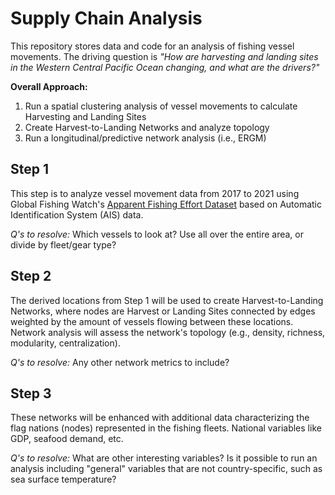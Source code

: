 # Supply Chain Analysis

This repository stores data and code for an analysis of fishing vessel movements. The driving question is *"How are harvesting and landing sites in the Western Central Pacific Ocean changing, and what are the drivers?"*

**Overall Approach:**
1. Run a spatial clustering analysis of vessel movements to calculate Harvesting and Landing Sites
2. Create Harvest-to-Landing Networks and analyze topology 
3. Run a longitudinal/predictive network analysis (i.e., ERGM)

## Step 1
This step is to analyze vessel movement data from 2017 to 2021 using Global Fishing Watch's [Apparent Fishing Effort Dataset](https://globalfishingwatch.org/dataset-and-code-fishing-effort/) based on Automatic Identification System (AIS) data.

*Q's to resolve:* Which vessels to look at? Use all over the entire area, or divide by fleet/gear type?

## Step 2
The derived locations from Step 1 will be used to create Harvest-to-Landing Networks, where nodes are Harvest or Landing Sites connected by edges weighted by the amount of vessels flowing between these locations. Network analysis will assess the network's topology (e.g., density, richness, modularity, centralization).

*Q's to resolve:* Any other network metrics to include?

## Step 3
These networks will be enhanced with additional data characterizing the flag nations (nodes) represented in the fishing fleets. National variables like GDP, seafood demand, etc.

*Q's to resolve:* What are other interesting variables? Is it possible to run an analysis including "general" variables that are not country-specific, such as sea surface temperature?
